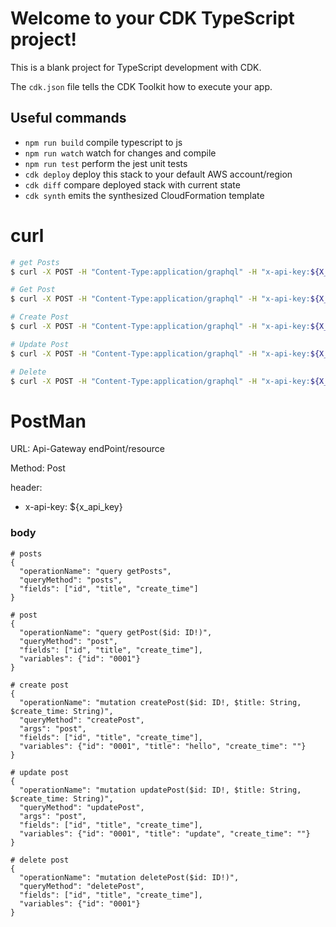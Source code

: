 # Welcome to your CDK TypeScript project!

This is a blank project for TypeScript development with CDK.

The `cdk.json` file tells the CDK Toolkit how to execute your app.

## Useful commands

- `npm run build` compile typescript to js
- `npm run watch` watch for changes and compile
- `npm run test` perform the jest unit tests
- `cdk deploy` deploy this stack to your default AWS account/region
- `cdk diff` compare deployed stack with current state
- `cdk synth` emits the synthesized CloudFormation template

# curl

```sh
# get Posts
$ curl -X POST -H "Content-Type:application/graphql" -H "x-api-key:${X_API_KEY}" -d '{ "query": "query { posts { id } }" }' ${GRAPHQL_API_ENDPOINT} | jq
```

```sh
# Get Post
$ curl -X POST -H "Content-Type:application/graphql" -H "x-api-key:${X_API_KEY}" -d '{ "query": "query { post(id: \"0001\") { id } }" }' ${GRAPHQL_API_ENDPOINT} | jq
```

```sh
# Create Post
$ curl -X POST -H "Content-Type:application/graphql" -H "x-api-key:${X_API_KEY}" -d '{ "query": "mutation createPost{ createPost(post: {id: \"0001\", title: \"hello\", create_time: \"\"}){id}}" }' ${GRAPHQL_API_ENDPOINT} | jq
```

```sh
# Update Post
$ curl -X POST -H "Content-Type:application/graphql" -H "x-api-key:${X_API_KEY}" -d '{ "query": "mutation updatePost{ updatePost(post: {id: \"0001\", title: \"hello\", create_time: \"\"}){id}}" }' ${GRAPHQL_API_ENDPOINT} | jq
```

```sh
# Delete
$ curl -X POST -H "Content-Type:application/graphql" -H "x-api-key:${X_API_KEY}" -d '{ "query": "mutation deletePost{ deletePost(id: \"0001\"){id}}" }' ${GRAPHQL_API_ENDPOINT} | jq
```

# PostMan

URL: Api-Gateway endPoint/resource

Method: Post

header:

- x-api-key: \${x_api_key}

### body

```properties
# posts
{
  "operationName": "query getPosts",
  "queryMethod": "posts",
  "fields": ["id", "title", "create_time"]
}
```

```properties
# post
{
  "operationName": "query getPost($id: ID!)",
  "queryMethod": "post",
  "fields": ["id", "title", "create_time"],
  "variables": {"id": "0001"}
}
```

```properties
# create post
{
  "operationName": "mutation createPost($id: ID!, $title: String, $create_time: String)",
  "queryMethod": "createPost",
  "args": "post",
  "fields": ["id", "title", "create_time"],
  "variables": {"id": "0001", "title": "hello", "create_time": ""}
}
```

```properties
# update post
{
  "operationName": "mutation updatePost($id: ID!, $title: String, $create_time: String)",
  "queryMethod": "updatePost",
  "args": "post",
  "fields": ["id", "title", "create_time"],
  "variables": {"id": "0001", "title": "update", "create_time": ""}
}
```

```properties
# delete post
{
  "operationName": "mutation deletePost($id: ID!)",
  "queryMethod": "deletePost",
  "fields": ["id", "title", "create_time"],
  "variables": {"id": "0001"}
}
```

<!-- Reference -->

[aws_lambda_appsync_api ]: https://www.r3it.com/blog/aws-lambda-to-appsync
[appsync_client_from_lambda]: https://www.edwardbeazer.com/using-appsync-client-from-lambda/
